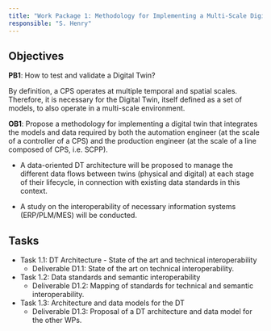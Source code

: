 ```yaml
---
title: "Work Package 1: Methodology for Implementing a Multi-Scale Digital Twin"
responsible: "S. Henry"
---
```


## Objectives

**PB1**: How to test and validate a Digital Twin?

By definition, a CPS operates at multiple temporal and spatial scales. Therefore, it is necessary for the Digital Twin, itself defined as a set of models, to also operate in a multi-scale environment.

**OB1**: Propose a methodology for implementing a digital twin that integrates the models and data required by both the automation engineer (at the scale of a controller of a CPS) and the production engineer (at the scale of a line composed of CPS, i.e. SCPP).

* A data-oriented DT architecture will be proposed to manage the different data flows between twins (physical and digital) at each stage of their lifecycle, in connection with existing data standards in this context.

* A study on the interoperability of necessary information systems (ERP/PLM/MES) will be conducted.

## Tasks

* Task 1.1: DT Architecture - State of the art and technical interoperability
  * Deliverable D1.1: State of the art on technical interoperability.
* Task 1.2: Data standards and semantic interoperability
  * Deliverable D1.2: Mapping of standards for technical and semantic interoperability.
* Task 1.3: Architecture and data models for the DT
  * Deliverable D1.3: Proposal of a DT architecture and data model for the other WPs.

